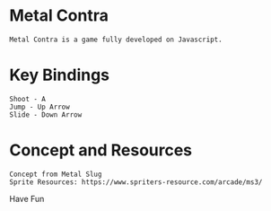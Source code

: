 # Metal Contra
	Metal Contra is a game fully developed on Javascript. 

# Key Bindings
	Shoot - A 
	Jump - Up Arrow 
	Slide - Down Arrow

# Concept and Resources
	Concept from Metal Slug
	Sprite Resources: https://www.spriters-resource.com/arcade/ms3/

Have Fun